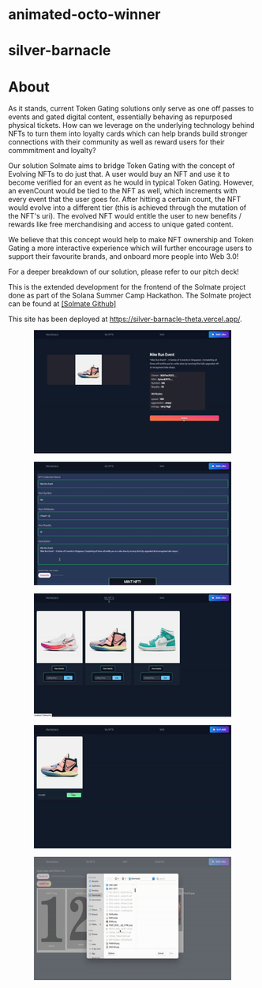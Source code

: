 # animated-octo-winner
# silver-barnacle

# About

As it stands, current Token Gating solutions only serve as one off passes to events and gated digital content, essentially behaving as repurposed physical tickets. How can we leverage on the underlying technology behind NFTs to turn them into loyalty cards which can help brands build stronger connections with their community as well as reward users for their commmitment and loyalty?

Our solution Solmate aims to bridge Token Gating with the concept of Evolving NFTs to do just that. A user would buy an NFT and use it to become verified for an event as he would in typical Token Gating. However, an evenCount would be tied to the NFT as well, which increments with every event that the user goes for. After hitting a certain count, the NFT would evolve into a different tier (this is achieved through the mutation of the NFT's uri). The evolved NFT would entitle the user to new benefits / rewards like free merchandising and access to unique gated content. 

We believe that this concept would help to make NFT ownership and Token Gating a more interactive experience which will further encourage users to support their favourite brands, and onboard more people into Web 3.0!

For a deeper breakdown of our solution, please refer to our pitch deck!

This is the extended development for the frontend of the Solmate project done as part of the Solana Summer Camp Hackathon. The Solmate project can be found at [[Solmate Github]](https://github.com/maars202/solmate)

This site has been deployed at https://silver-barnacle-theta.vercel.app/.

<p align='center'>
<img src="public/images/gif1.gif" width="400" height="250"/>
</p>

<p align='center'>
<img src="public/images/gif2.gif" width="400" height="250"/>
</p>


<p align='center'>
<img src="public/images/gif3.gif" width="400" height="250"/>
</p>

<p align='center'>
<img src="public/images/gif4.gif" width="400" height="250"/>
</p>

<p align='center'>
<img src="public/images/gif5.gif" width="400" height="250"/>
</p>